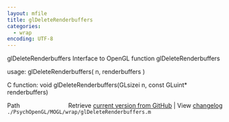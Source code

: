```yaml
---
layout: mfile
title: glDeleteRenderbuffers
categories:
  - wrap
encoding: UTF-8
---
```


glDeleteRenderbuffers  Interface to OpenGL function glDeleteRenderbuffers  

usage:  glDeleteRenderbuffers( n, renderbuffers )  

C function:  void glDeleteRenderbuffers(GLsizei n, const GLuint\* renderbuffers)  


<div class="code_header" style="text-align:right;">
  <span style="float:left;">Path&nbsp;&nbsp;</span> <span class="counter">Retrieve <a href=
  "https://raw.github.com/Psychtoolbox-3/Psychtoolbox-3/beta/./PsychOpenGL/MOGL/wrap/glDeleteRenderbuffers.m">current version from GitHub</a> | View <a href=
  "https://github.com/Psychtoolbox-3/Psychtoolbox-3/commits/beta/./PsychOpenGL/MOGL/wrap/glDeleteRenderbuffers.m">changelog</a></span>
</div>
<div class="code">
  <code>./PsychOpenGL/MOGL/wrap/glDeleteRenderbuffers.m</code>
</div>
